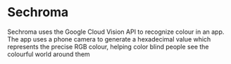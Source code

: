 # Sechroma
Sechroma uses the  Google Cloud Vision API to recognize colour in an app. The app uses a phone camera to generate a hexadecimal value which represents the precise RGB colour, helping color blind people see the colourful world around them
